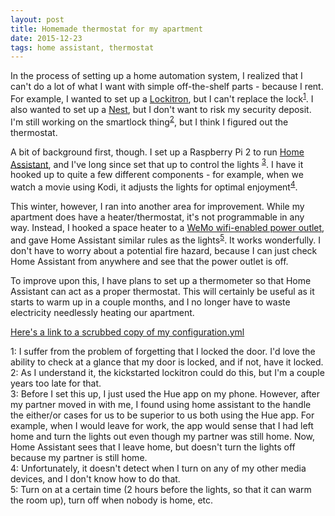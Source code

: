 ```yaml
---
layout: post
title: Homemade thermostat for my apartment
date: 2015-12-23
tags: home assistant, thermostat
---
```


In the process of setting up a home automation system, I realized that I can't do a lot of what I want with simple off-the-shelf parts - because I rent. For example, I wanted to set up a [Lockitron](https://lockitron.com), but I can't replace the lock<sup>[1](#1)</sup>. I also wanted to set up a [Nest](https://nest.com), but I don't want to risk my security deposit. I'm still working on the smartlock thing<sup>[2](#2)</sup>, but I think I figured out the thermostat.

A bit of background first, though. I set up a Raspberry Pi 2 to run [Home Assistant](https://home-assistant.io), and I've long since set that up to control the lights <sup>[3](#3)</sup>. I have it hooked up to quite a few different components - for example, when we watch a movie using Kodi, it adjusts the lights for optimal enjoyment<sup>[4](#4)</sup>.

This winter, however, I ran into another area for improvement. While my apartment does have a heater/thermostat, it's not programmable in any way. Instead, I hooked a space heater to a [WeMo wifi-enabled power outlet](http://www.amazon.com/WeMo-Enabled-Electronics-anywhere-Compatible/dp/B00BB2MMNE/), and gave Home Assistant similar rules as the lights<sup>[5](#5)</sup>. It works wonderfully. I don't have to worry about a potential fire hazard, because I can just check Home Assistant from anywhere and see that the power outlet is off.

To improve upon this, I have plans to set up a thermometer so that Home Assistant can act as a proper thermostat. This will certainly be useful as it starts to warm up in a couple months, and I no longer have to waste electricity needlessly heating our apartment.

[Here's a link to a scrubbed copy of my configuration.yml](https://gist.github.com/younata/930e85a717d1006245a5)

<a name="1">1</a>: I suffer from the problem of forgetting that I locked the door. I'd love the ability to check at a glance that my door is locked, and if not, have it locked.  
<a name="2">2</a>: As I understand it, the kickstarted lockitron could do this, but I'm a couple years too late for that.  
<a name="3">3</a>: Before I set this up, I just used the Hue app on my phone. However, after my partner moved in with me, I found using home assistant to the handle the either/or cases for us to be superior to us both using the Hue app. For example, when I would leave for work, the app would sense that I had left home and turn the lights out even though my partner was still home. Now, Home Assistant sees that I leave home, but doesn't turn the lights off because my partner is still home.  
<a name="4">4</a>: Unfortunately, it doesn't detect when I turn on any of my other media devices, and I don't know how to do that.  
<a name="5">5</a>: Turn on at a certain time (2 hours before the lights, so that it can warm the room up), turn off when nobody is home, etc.
